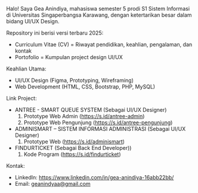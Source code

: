 Halo! Saya Gea Anindiya, mahasiswa semester 5 prodi S1 Sistem Informasi di Universitas Singaperbangsa Karawang, dengan ketertarikan besar dalam bidang UI/UX Design.

Repository ini berisi versi terbaru 2025:
- Curriculum Vitae (CV) = Riwayat pendidikan, keahlian, pengalaman, dan kontak
- Portofolio = Kumpulan project design UI/UX

Keahlian Utama:
- UI/UX Design (Figma, Prototyping, Wireframing)
- Web Development (HTML, CSS, Bootstrap, PHP, MySQL)

Link Project:
- ANTREE - SMART QUEUE SYSTEM (Sebagai UI/UX Designer)
  1. Prototype Web Admin
     (https://s.id/antree-admin)
  2. Prototype Web Pengunjung
     (https://s.id/antree-pengunjung)
- ADMINISMART – SISTEM INFORMASI ADMINISTRASI (Sebagai UI/UX Designer)
  1. Prototype Web
     (https://s.id/adminismart)
- FINDURTICKET (Sebagai Back End Developer))
  1. Kode Program
     (https://s.id/findurticket)

Kontak:
- LinkedIn: https://www.linkedin.com/in/gea-anindiya-16abb22bb/
- Email: geanindyaa@gmail.com
 
